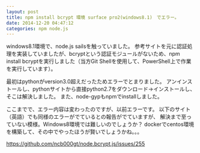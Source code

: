 ```yaml
---
layout: post
title: npm install bcrypt 環境 surface pro2(windows8.1)　でエラー。
date: 2014-12-20 04:47:12
categories: npm node.js
---
```

<!-- {% raw %} -->
<p>windows8.1環境で、node.js sailsを触っていました。
参考サイトを元に認証処理を実装していましたが、bcryptという認証モジュールがないため、npm install bcryptを実行しました（当方Git Shellを使用して、PowerShell上で作業を実行しています）。</p>

<p>最初はpythonがversion3.0超えだったためエラーでとまりました。
アンインストールし、pythonサイトから直接python2.7をダウンロード→インストールし、そこは解決しました。
また、node-gypもnpmでinstallしました。</p>

<p>ここまでで、エラー内容は変わったのですが、以前エラーです。
以下のサイト（英語）でも同様のエラーがでているとの報告がでていますが、
解決まで至っていない模様。Windows8環境では難しいのでしょうか？
dockerでcentos環境を構築して、その中でやったほうが賢いでしょうかね。。。</p>

<p><a href="https://github.com/ncb000gt/node.bcrypt.js/issues/255" rel="nofollow">https://github.com/ncb000gt/node.bcrypt.js/issues/255</a></p>
<!-- {% endraw %} -->
